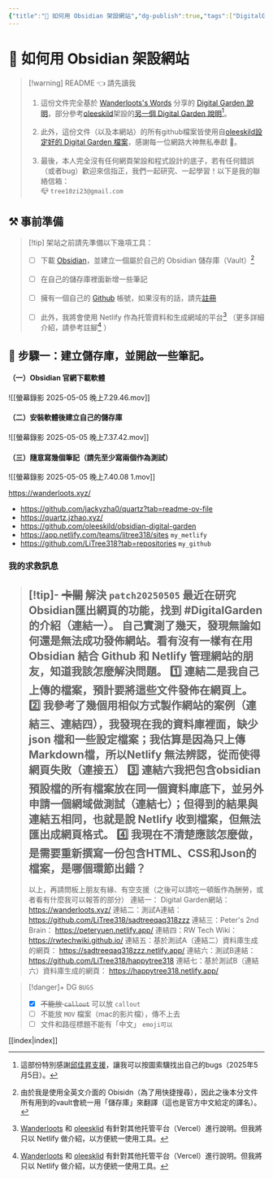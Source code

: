 ```yaml
---
{"title":"🔖 如何用 Obsidian 架設網站","dg-publish":true,"tags":["DigitalGarden","obsidian","self_learing","website_design","🎯學習歷程檔案"],"permalink":"/self-learning/how-to-publish-website-by-obsidian/","dgPassFrontmatter":true,"noteIcon":"","created":"2025-05-05T18:30:31.468+08:00","updated":"2025-05-05T20:23:29.580+08:00"}
---
```


# 🔖 如何用 Obsidian 架設網站

> [!warning] README 👈 請先讀我
> 1. 這份文件完全基於 [Wanderloots's Words](https://wanderloots.xyz/) 分享的 [Digital Garden 說明](https://wanderloots.xyz/digital-garden/tutorials/how-to-publish-obsidian-notes-website-for-free-digital-garden-or-blog/)，部分參考[oleeskild](https://github.com/oleeskild/obsidian-digital-garden)架設的[另一個 Digital Garden 說明](https://dg-docs.ole.dev/)[^1]。   
>     <br>
> 2. 此外，這份文件（以及本網站）的所有github檔案皆使用自[oleeskild設定好的 Digital Garden 檔案](https://github.com/oleeskild/digitalgarden)，感謝每一位網路大神無私奉獻 🙏。   
>     <br>
> 3. 最後，本人完全沒有任何網頁架設和程式設計的底子，若有任何錯誤（或者bug）歡迎來信指正，我們一起研究、一起學習！以下是我的聯絡信箱：   <br>
>    📪 `tree10zi23@gmail.com`


## ⚒️ 事前準備


> [!tip] 架站之前請先準備以下幾項工具：
>  - [ ] 下載 [Obsidian](https://obsidian.md/)，並建立一個屬於自己的 Obsidian 儲存庫（Vault）[^2] <br><br>
>  - [ ] 在自己的儲存庫裡面新增一些筆記<br><br>
>  - [ ] 擁有一個自己的 [Github](https://github.com/) 帳號，如果沒有的話，請先[註冊](https://github.com/signup?source=header-repo&source_repo=LiTree318/bravetree318)<br><br>
>  - [ ] 此外，我將會使用 Netlify 作為托管資料和生成網域的平台[^3] （更多詳細介紹，請參考註腳[^3] ）


## 🎯 步驟一：建立儲存庫，並開啟一些筆記。



#### （一）Obsidian 官網下載軟體

![[螢幕錄影 2025-05-05 晚上7.29.46.mov]]

#### （二）安裝軟體後建立自己的儲存庫

![[螢幕錄影 2025-05-05 晚上7.37.42.mov]]

#### （三）隨意寫幾個筆記（請先至少寫兩個作為測試）

![[螢幕錄影 2025-05-05 晚上7.40.08 1.mov]]


https://wanderloots.xyz/
- https://github.com/jackyzha0/quartz?tab=readme-ov-file
- https://quartz.jzhao.xyz/
- https://github.com/oleeskild/obsidian-digital-garden
- https://app.netlify.com/teams/litree318/sites `my_metlify`
- https://github.com/LiTree318?tab=repositories `my_github`


### 我的求救訊息

> [!tip]- ~~卡關~~ 解決 `patch20250505` 
> 最近在研究Obsidian匯出網頁的功能，找到 #DigitalGarden 的介紹（連結一）。
> 自己實測了幾天，發現無論如何還是無法成功發佈網站。看有沒有一樣有在用Obsidian 結合 Github 和 Netlify 管理網站的朋友，知道我該怎麼解決問題。
> 1️⃣ 連結二是我自己上傳的檔案，預計要將這些文件發佈在網頁上。
> 2️⃣ 我參考了幾個用相似方式製作網站的案例（連結三、連結四），我發現在我的資料庫裡面，缺少 json 檔和一些設定檔案；我估算是因為只上傳Markdown檔，所以Netlify 無法辨認，從而使得網頁失敗（連接五）
> 3️⃣ 連結六我把包含obsidian預設檔的所有檔案放在同一個資料庫底下，並另外申請一個網域做測試（連結七）；但得到的結果與連結五相同，也就是說 Netlify 收到檔案，但無法匯出成網頁格式。
> 4️⃣ 我現在不清楚應該怎麼做，是需要重新撰寫一份包含HTML、CSS和Json的檔案，是哪個環節出錯？
> ---
> 以上，再請問板上朋友有緣、有空支援（之後可以請吃一頓飯作為酬勞，或者看有什麼我可以報答的部分）
> 連結一： Digital Garden網站： https://wanderloots.xyz/
> 連結二：測試A連結： https://github.com/LiTree318/sadtreeqaq318zzz
> 連結三：Peter's 2nd Brain： https://peteryuen.netlify.app/
> 連結四：RW Tech Wiki： https://rwtechwiki.github.io/
> 連結五：基於測試A（連結二）資料庫生成的網頁： https://sadtreeqaq318zzz.netlify.app/
> 連結六：測試B連結： https://github.com/LiTree318/happytree318
> 連結七：基於測試B（連結六）資料庫生成的網頁： https://happytree318.netlify.app/


> [!danger]+ DG `BUGS`
> - [x] ~~不能放 `callout`~~  可以放 `callout`
> - [ ] 不能放 `MOV` 檔案（mac的影片檔），傳不上去
> - [ ] 文件和路徑標題不能有「中文」 `emoji可以`
> 



[[index\|index]]

[^1]: 這部份特別感謝[邱佳昇支援](https://www.facebook.com/share/p/16YThn4q9h/)，讓我可以按圖索驥找出自己的bugs（2025年5月5日）。
[^2]: 由於我是使用全英文介面的 Obisidn（為了用快捷搜尋），因此之後本分文件所有用到的vault會統一用「儲存庫」來翻譯（這也是官方中文給定的譯名）。
[^3]: [Wanderloots](https://wanderloots.xyz/digital-garden/tutorials/how-to-publish-obsidian-notes-website-for-free-digital-garden-or-blog/) 和 [oleesklid](https://dg-docs.ole.dev/getting-started/01-getting-started/) 有針對其他托管平台（Vercel）進行說明。但我將只以 Netlify 做介紹，以方便統一使用工具。